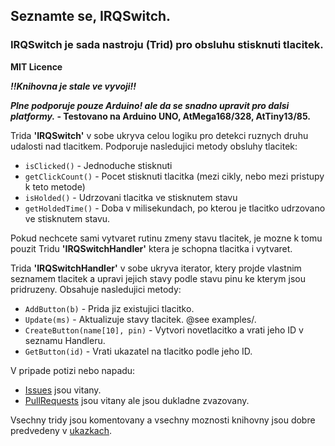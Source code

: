 ## Seznamte se, IRQSwitch.

### IRQSwitch je sada nastroju (Trid) pro obsluhu stisknuti tlacitek.

**MIT Licence**

***!!Knihovna je stale ve vyvoji!!***

***Plne podporuje pouze Arduino! ale da se snadno upravit pro dalsi platformy.* - Testovano na Arduino UNO, AtMega168/328, AtTiny13/85.**

Trida **'IRQSwitch'** v sobe ukryva celou logiku pro detekci ruznych druhu udalosti nad tlacitkem. Podporuje nasledujici metody obsluhy tlacitek: 
- `isClicked()`		- Jednoduche stisknuti
- `getClickCount()`	- Pocet stisknuti tlacitka (mezi cikly, nebo mezi pristupy k teto metode)
- `isHolded()`			- Udrzovani tlacitka ve stisknutem stavu
- `getHoldedTime()`	- Doba v milisekundach, po kterou je tlacitko udrzovano ve stisknutem stavu.

Pokud nechcete sami vytvaret rutinu zmeny stavu tlacitek, je mozne k tomu pouzit Tridu **'IRQSwitchHandler'** ktera je schopna tlacitka i vytvaret.

Trida **'IRQSwitchHandler'** v sobe ukryva iterator, ktery projde vlastnim seznamem tlacitek a upravi jejich stavy podle stavu pinu ke kterym jsou pridruzeny. Obsahuje nasledujici metody:

- `AddButton(b)`					- Prida jiz existujici tlacitko.
- `Update(ms)`						- Aktualizuje stavy tlacitek. @see examples/.
- `CreateButton(name[10], pin)`	- Vytvori novetlacitko a vrati jeho ID v seznamu Handleru.
- `GetButton(id)`					- Vrati ukazatel na tlacitko podle jeho ID.

V pripade potizi nebo napadu:
- [Issues](http://github.com/colesnicov/IRQSwitch/issues/) jsou vitany.
- [PullRequests](http://github.com/colesnicov/IRQSwitch/pulls/) jsou vitany ale jsou dukladne zvazovany.

Vsechny tridy jsou komentovany a vsechny moznosti knihovny jsou dobre predvedeny v [ukazkach](http://github.com/colesnicov/IRQSwitch/examples/).



